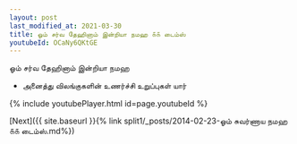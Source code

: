 ```yaml
---
layout: post
last_modified_at: 2021-03-30
title: ஓம் சர்வ தேஹினாம் இன்றியா நமஹ ௧௧ டைம்ஸ்
youtubeId: OCaNy6QKtGE
---
```

 
 
 ஓம் சர்வ தேஹினாம் இன்றியா நமஹ  
 
 -  அனைத்து விலங்குகளின் உணர்ச்சி உறுப்புகள் யார் 
 
  
 
  
 
 
 
 
 
 


{% include youtubePlayer.html id=page.youtubeId %}
 
[Next]({{ site.baseurl }}{% link  split1/_posts/2014-02-23-ஓம் சுவர்ணாய நமஹ ௧௧ டைம்ஸ்.md%})
 
